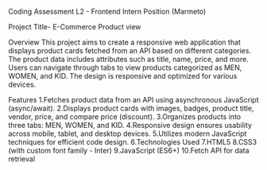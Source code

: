 Coding Assessment L2 - Frontend Intern Position (Marmeto)

Project Title- E-Commerce Product view

Overview
This project aims to create a responsive web application that displays product cards fetched from an API based on different categories. The product data includes attributes such as title, name, price, and more. Users can navigate through tabs to view products categorized as MEN, WOMEN, and KID. The design is responsive and optimized for various devices.

Features
1.Fetches product data from an API using asynchronous JavaScript (async/await).
2.Displays product cards with images, badges, product title, vendor, price, and compare price (discount).
3.Organizes products into three tabs: MEN, WOMEN, and KID.
4.Responsive design ensures usability across mobile, tablet, and desktop devices.
5.Utilizes modern JavaScript techniques for efficient code design.
6.Technologies Used
7.HTML5
8.CSS3 (with custom font family - Inter)
9.JavaScript (ES6+)
10.Fetch API for data retrieval